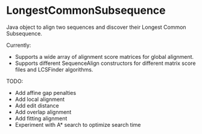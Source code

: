 # LongestCommonSubsequence

Java object to align two sequences and discover their Longest Common Subsequence.

Currently:
- Supports a wide array of alignment score matrices for global alignment.
- Supports different SequenceAlign constructors for different matrix score files and LCSFinder algorithms.

TODO:
- Add affine gap penalties
- Add local alignment
- Add edit distance
- Add overlap alignment
- Add fitting alignment
- Experiment with A* search to optimize search time
